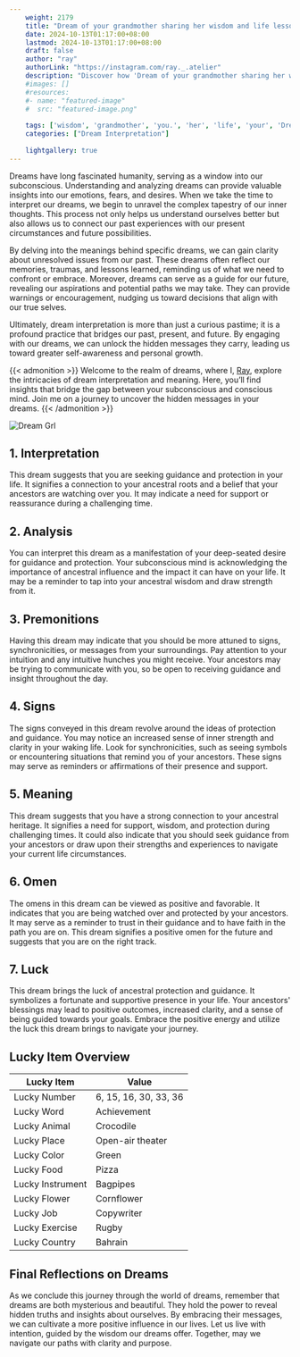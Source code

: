 ```yaml
---
    weight: 2179
    title: "Dream of your grandmother sharing her wisdom and life lessons with you."  # Assuming 'title' column exists
    date: 2024-10-13T01:17:00+08:00
    lastmod: 2024-10-13T01:17:00+08:00
    draft: false
    author: "ray"
    authorLink: "https://instagram.com/ray._.atelier"
    description: "Discover how 'Dream of your grandmother sharing her wisdom and life lessons with you.' can interpret your future and uncover its significant meanings in your life."
    #images: []
    #resources:
    #- name: "featured-image"
    #  src: "featured-image.png"
    
    tags: ['wisdom', 'grandmother', 'you.', 'her', 'life', 'your', 'Dream', 'sharing', 'lessons', 'and', 'of', 'with']
    categories: ["Dream Interpretation"]
    
    lightgallery: true
---
```

    
Dreams have long fascinated humanity, serving as a window into our subconscious. Understanding and analyzing dreams can provide valuable insights into our emotions, fears, and desires. When we take the time to interpret our dreams, we begin to unravel the complex tapestry of our inner thoughts. This process not only helps us understand ourselves better but also allows us to connect our past experiences with our present circumstances and future possibilities.

By delving into the meanings behind specific dreams, we can gain clarity about unresolved issues from our past. These dreams often reflect our memories, traumas, and lessons learned, reminding us of what we need to confront or embrace. Moreover, dreams can serve as a guide for our future, revealing our aspirations and potential paths we may take. They can provide warnings or encouragement, nudging us toward decisions that align with our true selves.

Ultimately, dream interpretation is more than just a curious pastime; it is a profound practice that bridges our past, present, and future. By engaging with our dreams, we can unlock the hidden messages they carry, leading us toward greater self-awareness and personal growth.

{{< admonition >}}
Welcome to the realm of dreams, where I, [Ray](https://instagram.com/ray._.atelier), explore the intricacies of dream interpretation and meaning. Here, you’ll find insights that bridge the gap between your subconscious and conscious mind. Join me on a journey to uncover the hidden messages in your dreams.
{{< /admonition >}}

![Dream Grl](https://cdn.pixabay.com/photo/2017/11/02/03/35/gothic-2910057_1280.jpg "Dream Grl")

## 1. Interpretation
 This dream suggests that you are seeking guidance and protection in your life. It signifies a connection to your ancestral roots and a belief that your ancestors are watching over you. It may indicate a need for support or reassurance during a challenging time.

## 2. Analysis
 You can interpret this dream as a manifestation of your deep-seated desire for guidance and protection. Your subconscious mind is acknowledging the importance of ancestral influence and the impact it can have on your life. It may be a reminder to tap into your ancestral wisdom and draw strength from it.

## 3. Premonitions
 Having this dream may indicate that you should be more attuned to signs, synchronicities, or messages from your surroundings. Pay attention to your intuition and any intuitive hunches you might receive. Your ancestors may be trying to communicate with you, so be open to receiving guidance and insight throughout the day.

## 4. Signs
 The signs conveyed in this dream revolve around the ideas of protection and guidance. You may notice an increased sense of inner strength and clarity in your waking life. Look for synchronicities, such as seeing symbols or encountering situations that remind you of your ancestors. These signs may serve as reminders or affirmations of their presence and support.

## 5. Meaning
 This dream suggests that you have a strong connection to your ancestral heritage. It signifies a need for support, wisdom, and protection during challenging times. It could also indicate that you should seek guidance from your ancestors or draw upon their strengths and experiences to navigate your current life circumstances.

## 6. Omen
 The omens in this dream can be viewed as positive and favorable. It indicates that you are being watched over and protected by your ancestors. It may serve as a reminder to trust in their guidance and to have faith in the path you are on. This dream signifies a positive omen for the future and suggests that you are on the right track.

## 7. Luck
 This dream brings the luck of ancestral protection and guidance. It symbolizes a fortunate and supportive presence in your life. Your ancestors' blessings may lead to positive outcomes, increased clarity, and a sense of being guided towards your goals. Embrace the positive energy and utilize the luck this dream brings to navigate your journey.

## Lucky Item Overview
| Lucky Item          | Value              |
|---------------|--------------------|
| Lucky Number        | 6, 15, 16, 30, 33, 36  |
| Lucky Word          | Achievement |
| Lucky Animal        | Crocodile |
| Lucky Place         | Open-air theater     |
| Lucky Color         | Green     |
| Lucky Food          | Pizza      |
| Lucky Instrument    | Bagpipes |
| Lucky Flower        | Cornflower    |
| Lucky Job           | Copywriter       |
| Lucky Exercise      | Rugby  |
| Lucky Country       | Bahrain    |


##  Final Reflections on Dreams

As we conclude this journey through the world of dreams, remember that dreams are both mysterious and beautiful. They hold the power to reveal hidden truths and insights about ourselves. By embracing their messages, we can cultivate a more positive influence in our lives. Let us live with intention, guided by the wisdom our dreams offer. Together, may we navigate our paths with clarity and purpose.
